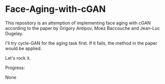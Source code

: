 # Face-Aging-with-cGAN

This repository is an attemption of implementing face aging with cGAN according to the paper by Grigory Antipov, Moez Baccouche and Jean-Luc Dugelay.

I'll try cycle-GAN for the aging task first. If it fails, the method in the paper would be applied.

Let's rock it.

Progress:

None
